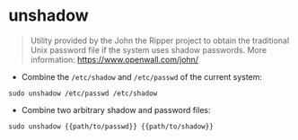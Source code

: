 # unshadow

> Utility provided by the John the Ripper project to obtain the traditional Unix password file if the system uses shadow passwords.
> More information: <https://www.openwall.com/john/>

- Combine the `/etc/shadow` and `/etc/passwd` of the current system:

`sudo unshadow /etc/passwd /etc/shadow`

- Combine two arbitrary shadow and password files:

`sudo unshadow {{path/to/passwd}} {{path/to/shadow}}`
